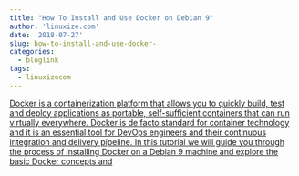 ```yaml
---
title: "How To Install and Use Docker on Debian 9"
author: 'linuxize.com'
date: '2018-07-27'
slug: how-to-install-and-use-docker-
categories:
  - bloglink
tags:
  - linuxizecom
---
```


[Docker is a containerization platform that allows you to quickly build, test and deploy applications as portable, self-sufficient containers that can run virtually everywhere. Docker is de facto standard for container technology and it is an essential tool for DevOps engineers and their continuous integration and delivery pipeline. In this tutorial we will guide you through the process of installing Docker on a Debian 9 machine and explore the basic Docker concepts and<i class="fas fa-external-link-alt"></i>](https://linuxize.com/post/how-to-install-and-use-docker-on-debian-9/)

